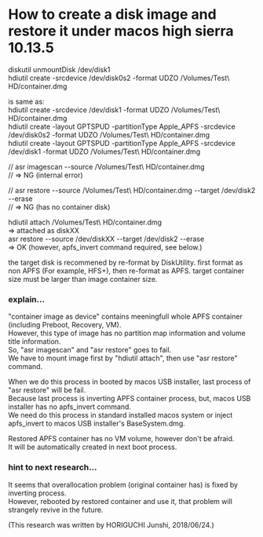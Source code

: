 How to create a disk image and restore it under macos high sierra 10.13.5
===

diskutil unmountDisk /dev/disk1  
hdiutil create -srcdevice /dev/disk0s2 -format UDZO /Volumes/Test\ HD/container.dmg  

is same as:  
hdiutil create -srcdevice /dev/disk1 -format UDZO /Volumes/Test\ HD/container.dmg  
hdiutil create -layout GPTSPUD -partitionType Apple_APFS -srcdevice /dev/disk0s2 -format UDZO /Volumes/Test\ HD/container.dmg  
hdiutil create -layout GPTSPUD -partitionType Apple_APFS -srcdevice /dev/disk1 -format UDZO /Volumes/Test\ HD/container.dmg  

// asr imagescan --source /Volumes/Test\ HD/container.dmg  
// => NG (internal error)  

// asr restore --source /Volumes/Test\ HD/container.dmg --target /dev/disk2 --erase  
// => NG (has no container disk)  

hdiutil attach /Volumes/Test\ HD/container.dmg  
=> attached as diskXX  
asr restore --source /dev/diskXX --target /dev/disk2 --erase  
=> OK (however, apfs_invert command required, see below.)  

the target disk is recommened by re-format by DiskUtility.
first format as non APFS (For example, HFS+), then re-format as APFS.
target container size must be larger than image container size.

### explain...

"container image as device" contains meeningfull whole APFS container (including Preboot, Recovery, VM).  
However, this type of image has no partition map information and volume title information.  
So, "asr imagescan" and "asr restore" goes to fail.  
We have to mount image first by "hdiutil attach", then use "asr restore" command.  

When we do this process in booted by macos USB installer, last process of "asr restore" will be fail.  
Because last process is inverting APFS container process, but, macos USB installer has no apfs_invert command.  
We need do this process in standard installed macos system or inject apfs_invert to macos USB installer's BaseSystem.dmg.  

Restored APFS container has no VM volume, however don't be afraid.  
It will be automatically created in next boot process.  

### hint to next research...

It seems that overallocation problem (original container has) is fixed by inverting process.  
However, rebooted by restored container and use it, that problem will strangely revive in the future.  



(This research was written by HORIGUCHI Junshi, 2018/06/24.)

